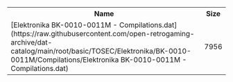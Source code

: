 <table>
<tr><th>Name</th><th>Size</th></tr>
<tr><td>
[Elektronika BK-0010-0011M - Compilations.dat](https://raw.githubusercontent.com/open-retrogaming-archive/dat-catalog/main/root/basic/TOSEC/Elektronika/BK-0010-0011M/Compilations/Elektronika BK-0010-0011M - Compilations.dat)
</td><td>7956</td></tr>
</table>
